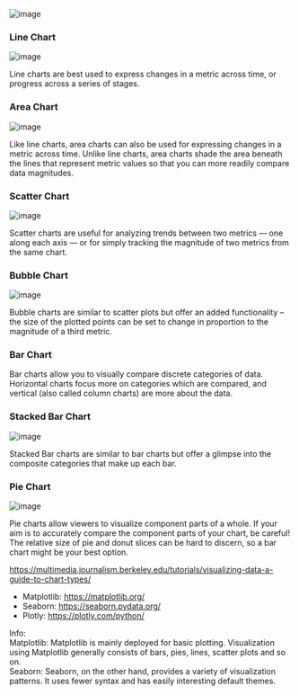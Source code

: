 ![image](https://user-images.githubusercontent.com/69342162/154688852-1e05e11f-b12f-4753-9d0c-7c63af083062.png)

### Line Chart

![image](https://user-images.githubusercontent.com/69342162/154690482-bc1cfc90-f8ff-4862-8dd7-85dcf8a0c6bf.png)

Line charts are best used to express changes in a metric across time, or progress across a series of stages.

### Area Chart

![image](https://user-images.githubusercontent.com/69342162/154690504-9a172928-e0b6-4bed-bc4d-c72283d4fa17.png)

Like line charts, area charts can also be used for expressing changes in a metric across time. Unlike line charts, area charts shade the area beneath the lines that represent metric values so that you can more readily compare data magnitudes.

### Scatter Chart

![image](https://user-images.githubusercontent.com/69342162/154690524-f5bf744c-7c02-4436-a0b5-1f1dda1e14c0.png)

Scatter charts are useful for analyzing trends between two metrics — one along each axis — or for simply tracking the magnitude of two metrics from the same chart.

### Bubble Chart

![image](https://user-images.githubusercontent.com/69342162/154690560-335bd34a-0b31-436d-82d2-82be14d59a9f.png)

Bubble charts are similar to scatter plots but offer an added functionality – the size of the plotted points can be set to change in proportion to the magnitude of a third metric.

### Bar Chart

Bar charts allow you to visually compare discrete categories of data. Horizontal charts focus more on categories which are compared, and vertical (also called column charts) are more about the data.

### Stacked Bar Chart

![image](https://user-images.githubusercontent.com/69342162/154690593-f746137f-65b0-4b9a-a6fd-b4301a538dd0.png)

Stacked Bar charts are similar to bar charts but offer a glimpse into the composite categories that make up each bar.

### Pie Chart

![image](https://user-images.githubusercontent.com/69342162/154690614-c41f8748-a167-4d09-8fec-ed441e8a3a79.png)


Pie charts allow viewers to visualize component parts of a whole. If your aim is to accurately compare the component parts of your chart, be careful! The relative size of pie and donut slices can be hard to discern, so a bar chart might be your best option.

https://multimedia.journalism.berkeley.edu/tutorials/visualizing-data-a-guide-to-chart-types/

- Matplotlib: https://matplotlib.org/
- Seaborn: https://seaborn.pydata.org/
- Plotly: https://plotly.com/python/

Info: </br>
Matplotlib: Matplotlib is mainly deployed for basic plotting. Visualization using Matplotlib generally consists of bars, pies, lines, scatter plots and so on. </br> Seaborn: Seaborn, on the other hand, provides a variety of visualization patterns. It uses fewer syntax and has easily interesting default themes.
